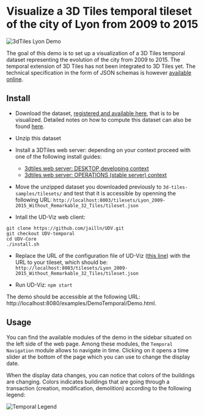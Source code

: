 # Visualize a 3D Tiles temporal tileset of the city of Lyon from 2009 to 2015

![3dTiles Lyon Demo](Images/3DTilesTemporalConfluence.png)

The goal of this demo is to set up a visualization of a 3D Tiles temporal dataset
representing the evolution of the city from 2009 to 2015. The temporal extension
of 3D Tiles has not been integrated to 3D Tiles yet. The technical specification
in the form of JSON schemas is however
[available online](https://doi.org/10.5281/zenodo.3596881).

## Install

* Download the dataset, [registered and available here](https://doi.org/10.5281/zenodo.3596861),
  that is to be visualized. Detailed notes on how to compute this dataset can also be found
  [here](../../Computations/3DTiles/LyonTemporal/PythonCallingDocker/Readme.md).

* Unzip this dataset

* Install a 3DTiles web server: depending on your context proceed with one of
the following install guides:
  * [3dtiles web server: DESKTOP developing context](../../ExternalComponents/3DTilesSamples/Install3dTilesNodeBasedWebServer.md)
   * [3dtiles web server: OPERATIONS (stable server) context](../../ExternalComponents/ApacheServer/InstallDebianApacheServer.md)

* Move the unzipped dataset you downloaded previously to
`3d-tiles-samples/tilesets/` and test that it is accessible by openning
the following URL:
`http://localhost:8003/tilesets/Lyon_2009-2015_Without_Remarkable_32_Tiles/tileset.json`

* Intall the UD-Viz web client:

````
git clone https://github.com/jailln/UDV.git
git checkout UDV-temporal
cd UDV-Core
./install.sh
````

* Replace the URL of the configuration file of UD-Viz
([this line](https://github.com/jailln/UDV/blob/UDV-temporal/UDV-Core/examples/data/config/generalDemoConfig.json#L20)) with the URL to your tileset, which should be: `http://localhost:8003/tilesets/Lyon_2009-2015_Without_Remarkable_32_Tiles/tileset.json`

* Run UD-Viz: `npm start`

The demo should be accessible at the following URL: http://localhost:8080/examples/DemoTemporal/Demo.html.

## Usage

You can find the available modules of the demo in the sidebar situated on the
left side of the web page. Among these modules, the `Temporal Navigation` module
allows to navigate in time. Clicking on it opens a time slider at the bottom of
the page which you can use to change the display date.

When the display data changes, you can notice that colors of the buildings are
changing. Colors indicates buildings that are going through a transaction
(creation, modification, demolition) according to the following legend:

![Temporal Legend](Images/TemporalLegend.png)
